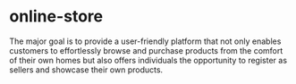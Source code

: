 # online-store
The major goal is to provide a user-friendly platform that not only enables customers to effortlessly browse and purchase products from the comfort of their own homes but also offers individuals the opportunity to register as sellers and showcase their own products.
